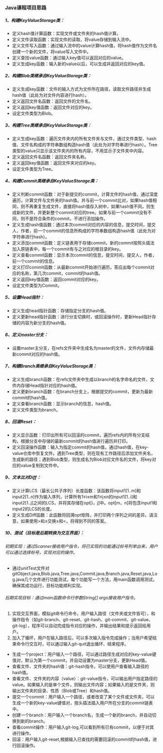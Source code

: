 ### Java课程项目思路

##### 1、构建KeyValueStorage类：

- 定义hash值计算函数：实现文件或文件夹的hash值计算。
- 定义文件读取函数：实现文件的读取，将value存储到输入流中。
- 定义文件写入函数：通过输入流中的value计算hash值，将hash值作为文件名创建一个新的文件，将value写入文件中。
- 定义查找value函数：通过输入key值可以返回对应的value。
- 定义生成key函数：输入新的value以后，可以生成并返回对应的key值。

##### 2、构建Blob类继承自KeyValueStorage类：

- 定义生成key函数：文件的输入方式为文件所在路径，读取文件路径并生成hash值（此处为对文件内容进行hash）。
- 定义返回文件名函数：返回文件的文件名。
- 定义返回key值函数：返回文件对应的key。
- 设定文件类型为Blob。

##### 3、构建Tree类继承自KeyValueStorage类：

- 定义生成key函数：遍历文件夹内的所有文件夹与文件，通过文件类型、hash值、文件名构成的字符串数组构造hash值（此处为对字符串进行hash）。Tree类型的value只显示该文件夹内的所有内容，不用显示子文件夹中内容。
- 定义返回文件名函数：返回文件夹名称。
- 定义返回key值函数：返回文件夹对应的key。
- 设定文件类型为Tree。

##### 4、构建Commit类继承自KeyValueStorage类：

- 定义判断commit函数：对于新提交的commit，计算文件的hash值，通过深度遍历，计算文件与文件夹的hash值。并与前一个commit比对，如果hash值相同，则不再重复生成文件，直接将hash值存入树中，如果hash值不同，则生成新的文件，并更新整个commit对应的tree。如果与前一个commit没有不同，则不是符合条件的commit，不进行添加操作。
- 定义生成hash值函数：通过本次commit对应的内容的信息，提交时间，提交人，作者，前一个commit的信息所构成的字符串数组构造hash值（此处为对字符串进行hash）。
- 定义添加commit函数：定义链表用于存储commit，新的commit按照头插法加入原链表中，每一个commit有与之对应的根目录的key。
- 定义查看commit函数：显示本次commit的信息，提交时间，提交人，作者，前一个commit的信息。
- 定义打印commit函数：从最新commit开始进行遍历，答应出每个commit对应的名称，第几次commit，commit的hash值。
- 定义返回key值函数：返回commit对应的key。
- 设定文件类型为Commit。

##### 5、设置Head指针：

- 定义生成head指针函数：存储指定分支的hash值。
- 定义更新head指针函数：进行分支切换时，或回滚操作时，更新Head指针存储的内容为新分支的hash值。

##### 6、定义master分支：

- 设置master主分支，在refs文件夹中生成名为master的文件，文件内存储最新commit对应的hash值。

##### 7、构建Branch类继承自KeyValueStorage类：

- 定义生成branch函数：在refs文件夹中生成以branch的名字命名的文件，文件内存储Head指针对应的hash值。
- 定义更新branch函数：在branch分支上，根据提交的commit，更新为最新commit的hash值。
- 定义查看branch函数：显示branch的信息，hash值。
- 定义文件类型为branch。

##### 8、回滚Reset：

- 定义显示函数：打印出所有可以回滚的commit，遍历refs内的所有分支结构，根据分支中存储的最新commit的hash值进行遍历并打印。
- 定义回滚操作函数：输入为指定commit的hash值，通过hash值，在key-value仓库中恢复文件。遇到Tree类型，则在现有工作路径后添加文件夹名，生成新的路径；遇到Blob类型，则生成名为Blob对应文件名的文件，将key对应的value复制到文件中。

##### 9、文本比对Diff：

- 定义计算LCS（最长公共子序列）长度函数：该函数将input1[1..m]和input2[1..n]作为输入序列，计算所有1≤i≤m和1≤j≤n的input1[1..i]和input2[1..j]之间的LCS，并将其存储在opt[i，j]中。opt[m，n]将包含input1和input2的LCS的长度。
- 定义生成Diff函数：此函数将回溯opt矩阵，并打印两个序列之间的差异。请注意，如果使用>和≤交换≥和<，将得到不同的答案。

##### 10、测试（目标是后期转换为交互界面）：

###### 初期实现：通过Scanner接收用户指令，将已实现的功能通过标号列举出来，用户可以通过选择标号，实现对应的操作。

- 通过unitTest文件对gitObject.java,Blob.java,Tree.java,Commit.java,Branch.java,Reset.java,Log.java几个文件进行功能测试，每个功能写一个方法，用main函数调用测试，确保其成功运行，目标功能顺利实现。

###### 后期实现目标：通过main函数命令行参数String[] args接收用户指令。

1. 实现交互界面，模拟git命令行命令，用户输入路径（文件夹或文件皆可），和操作指令（如git-branch、git-reset、git-hash、git-commit、git-value、git-log），程序可以自动完成指令对应的操作，并输出结果和提示返回给用户。
2. 加入了循环，用户在输入路径后，可以多次输入指令完成操作；当用户希望结束命令行交互时，可以通过输入git-quit退出循环、结束程序。

- 生成一个project：用户输入一个路径，可以通过路径生成对应的key-value键值对，默认为第一个commit，并自动设置为master分支，更新Head值。
- 查看文件、文件夹的hash值：git-hash指令，可以使用户查看输入路径的hash值。
- 查看文件、文件夹的内容（value）：git-value指令，可以输出用户指定路径的value。如果输入的是单个文件，则输出文件内容；如果输入的是文件夹，则输出文件夹的目录、性质（Blob或Tree）和hash值。
- 提交一个commit：用户输入一个路径，或者改变了某个文件或文件夹，可以生成一个新的key-value键值对，按头插法插入用户所在分支的commit链表中。
- 创建一个branch：用户输入一个branch名，生成一个新的branch，并自动切换到新的branch。
- 查看commit操作：用户输入git-log,可以看到所有已有commit，以便于对其进行操作。
- 回滚：用户输入git-reset,根据输入已查找的需要回滚的commit的hash值，进行回滚操作。